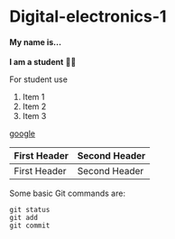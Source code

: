 # Digital-electronics-1

#### My name is...

**I am a student** :man_student:

For student use

1. Item 1
1. Item 2
1. Item 3

[google](https://www.google.com)

First Header | Second Header
------------ | -------------
First Header | Second Header

Some basic Git commands are:
```
git status
git add
git commit
```
